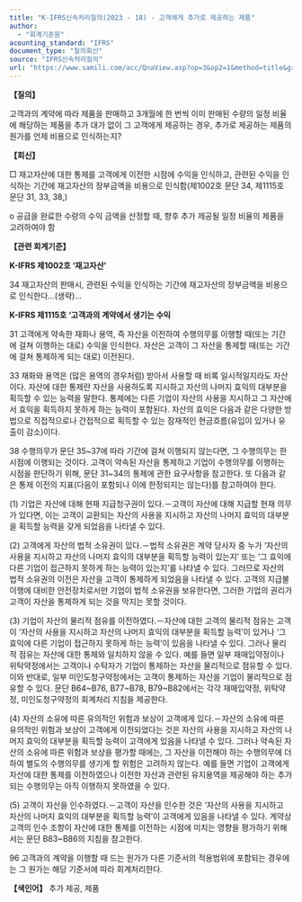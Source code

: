 ```yaml
---
title: "K-IFRS신속처리질의(2023 - 18) - 고객에게 추가로 제공하는 제품"
author:
  - "회계기준원"
acounting_standard: "IFRS"
document_type: "질의회신"
source: "IFRS신속처리질의"
url: "https://www.samili.com/acc/QnaView.asp?op=3&op2=1&method=title&group=2124-15;1&orgcode=3&searchword=&page=6&code=K%2DIFRS%EC%8B%A0%EC%86%8D%EC%B2%98%EB%A6%AC%EC%A7%88%EC%9D%98%2D18%3A20230504"
---
```

**【질의】**

  

고객과의 계약에 따라 제품을 판매하고 3개월에 한 번씩 이미 판매된 수량의 일정 비율에 해당하는 제품을 추가 대가 없이 그 고객에게 제공하는 경우, 추가로 제공하는 제품의 원가를 언제 비용으로 인식하는지?

  
  

**【회신】**

  

□ 재고자산에 대한 통제를 고객에게 이전한 시점에 수익을 인식하고, 관련된 수익을 인식하는 기간에 재고자산의 장부금액을 비용으로 인식함(제1002호 문단 34, 제1115호 문단 31, 33, 38,)

  

o 공급을 완료한 수량의 수익 금액을 산정할 때, 향후 추가 제공될 일정 비율의 제품을 고려하여야 함

  
  

**【관련 회계기준】**

  

**K-IFRS 제1002호 ‘재고자산’**

  

34 재고자산의 판매시, 관련된 수익을 인식하는 기간에 재고자산의 장부금액을 비용으로 인식한다...(생략)...

  

**K-IFRS 제1115호 ‘고객과의 계약에서 생기는 수익**

  

31 고객에게 약속한 재화나 용역, 즉 자산을 이전하여 수행의무를 이행할 때(또는 기간에 걸쳐 이행하는 대로) 수익을 인식한다. 자산은 고객이 그 자산을 통제할 때(또는 기간에 걸쳐 통제하게 되는 대로) 이전된다.

  

33 재화와 용역은 (많은 용역의 경우처럼) 받아서 사용할 때 비록 일시적일지라도 자산이다. 자산에 대한 통제란 자산을 사용하도록 지시하고 자산의 나머지 효익의 대부분을 획득할 수 있는 능력을 말한다. 통제에는 다른 기업이 자산의 사용을 지시하고 그 자산에서 효익을 획득하지 못하게 하는 능력이 포함된다. 자산의 효익은 다음과 같은 다양한 방법으로 직접적으로나 간접적으로 획득할 수 있는 잠재적인 현금흐름(유입이 있거나 유출이 감소)이다.

  

38 수행의무가 문단 35~37에 따라 기간에 걸쳐 이행되지 않는다면, 그 수행의무는 한 시점에 이행되는 것이다. 고객이 약속된 자산을 통제하고 기업이 수행의무를 이행하는 시점을 판단하기 위해, 문단 31~34의 통제에 관한 요구사항을 참고한다. 또 다음과 같은 통제 이전의 지표(다음이 포함되나 이에 한정되지는 않는다)를 참고하여야 한다.

  

(1) 기업은 자산에 대해 현재 지급청구권이 있다.－고객이 자산에 대해 지급할 현재 의무가 있다면, 이는 고객이 교환되는 자산의 사용을 지시하고 자산의 나머지 효익의 대부분을 획득할 능력을 갖게 되었음을 나타낼 수 있다.

(2) 고객에게 자산의 법적 소유권이 있다.－법적 소유권은 계약 당사자 중 누가 ‘자산의 사용을 지시하고 자산의 나머지 효익의 대부분을 획득할 능력이 있는지’ 또는 ‘그 효익에 다른 기업이 접근하지 못하게 하는 능력이 있는지’를 나타낼 수 있다. 그러므로 자산의 법적 소유권의 이전은 자산을 고객이 통제하게 되었음을 나타낼 수 있다. 고객의 지급불이행에 대비한 안전장치로서만 기업이 법적 소유권을 보유한다면, 그러한 기업의 권리가 고객이 자산을 통제하게 되는 것을 막지는 못할 것이다.

(3) 기업이 자산의 물리적 점유를 이전하였다.－자산에 대한 고객의 물리적 점유는 고객이 ‘자산의 사용을 지시하고 자산의 나머지 효익의 대부분을 획득할 능력’이 있거나 ‘그 효익에 다른 기업이 접근하지 못하게 하는 능력’이 있음을 나타낼 수 있다. 그러나 물리적 점유는 자산에 대한 통제와 일치하지 않을 수 있다. 예를 들면 일부 재매입약정이나 위탁약정에서는 고객이나 수탁자가 기업이 통제하는 자산을 물리적으로 점유할 수 있다. 이와 반대로, 일부 미인도청구약정에서는 고객이 통제하는 자산을 기업이 물리적으로 점유할 수 있다. 문단 B64~B76, B77~B78, B79~B82에서는 각각 재매입약정, 위탁약정, 미인도청구약정의 회계처리 지침을 제공한다.

(4) 자산의 소유에 따른 유의적인 위험과 보상이 고객에게 있다.－자산의 소유에 따른 유의적인 위험과 보상이 고객에게 이전되었다는 것은 자산의 사용을 지시하고 자산의 나머지 효익의 대부분을 획득할 능력이 고객에게 있음을 나타낼 수 있다. 그러나 약속된 자산의 소유에 따른 위험과 보상을 평가할 때에는, 그 자산을 이전해야 하는 수행의무에 더하여 별도의 수행의무를 생기게 할 위험은 고려하지 않는다. 예를 들면 기업이 고객에게 자산에 대한 통제를 이전하였으나 이전한 자산과 관련된 유지용역을 제공해야 하는 추가되는 수행의무는 아직 이행하지 못하였을 수 있다.

(5) 고객이 자산을 인수하였다.－고객이 자산을 인수한 것은 ‘자산의 사용을 지시하고 자산의 나머지 효익의 대부분을 획득할 능력’이 고객에게 있음을 나타낼 수 있다. 계약상 고객의 인수 조항이 자산에 대한 통제를 이전하는 시점에 미치는 영향을 평가하기 위해서는 문단 B83~B86의 지침을 참고한다.

  

96 고객과의 계약을 이행할 때 드는 원가가 다른 기준서의 적용범위에 포함되는 경우에는 그 원가는 해당 기준서에 따라 회계처리한다.

  
  

**【색인어】** 추가 제공, 제품
